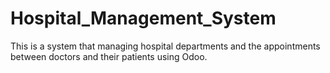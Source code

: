 # Hospital_Management_System
This is a system that managing hospital departments and the appointments between doctors and their patients using Odoo.
